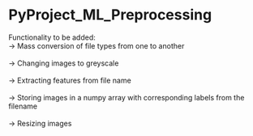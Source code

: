 # PyProject_ML_Preprocessing

Functionality to be added:<br>
    -> Mass conversion of file types from one to another</br>
<br>-> Changing images to greyscale</br>
<br>-> Extracting features from file name</br>
   <br> -> Storing images in a numpy array with corresponding labels from the filename</br>
    <br>-> Resizing images</br>
   
